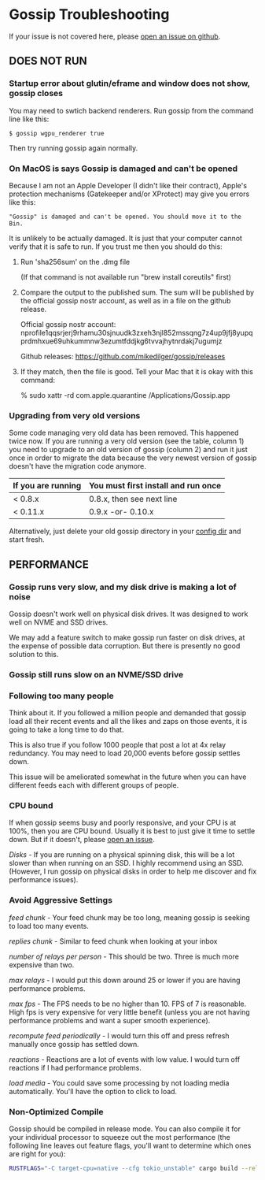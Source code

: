 # Gossip Troubleshooting

If your issue is not covered here, please [open an issue on github](https://github.com/mikedilger/gossip/issues).

## DOES NOT RUN

### Startup error about glutin/eframe and window does not show, gossip closes

You may need to swtich backend renderers. Run gossip from the command line like this:

```
$ gossip wgpu_renderer true
```

Then try running gossip again normally.

### On MacOS is says Gossip is damaged and can't be opened

Because I am not an Apple Developer (I didn't like their contract), Apple's protection
mechanisms (Gatekeeper and/or XProtect) may give you errors like this:

    "Gossip" is damaged and can't be opened. You should move it to the Bin.

It is unlikely to be actually damaged. It is just that your computer cannot verify that
it is safe to run. If you trust me then you should do this:

1. Run 'sha256sum' on the .dmg file

   (If that command is not available run "brew install coreutils" first)

2. Compare the output to the published sum.  The sum will be published by the
   official gossip nostr account, as well as in a file on the github release.

   Official gossip nostr account: nprofile1qqsrjerj9rhamu30sjnuudk3zxeh3njl852mssqng7z4up9jfj8yupqprdmhxue69uhkummnw3ezumtfddjkg6tvvajhytnrdakj7ugumjz

   Github releases: https://github.com/mikedilger/gossip/releases

3. If they match, then the file is good. Tell your Mac that it is okay with this command:

   % sudo xattr -rd com.apple.quarantine /Applications/Gossip.app

### Upgrading from very old versions

Some code managing very old data has been removed. This happened twice now. If you are running a very old version (see the table, column 1) you need to upgrade to an old version of gossip (column 2) and run it just once in order to migrate the data because the very newest version of gossip doesn't have the migration code anymore.

| If you are running | You must first install and run once |
|--------------------|-------------------------------------|
|  < 0.8.x           |  0.8.x, then see next line          |
|  < 0.11.x          |  0.9.x -or- 0.10.x                  |

Alternatively, just delete your old gossip directory in your [config dir](https://docs.rs/dirs/latest/dirs/fn.config_dir.html) and start fresh.


## PERFORMANCE

### Gossip runs very slow, and my disk drive is making a lot of noise

Gossip doesn't work well on physical disk drives. It was designed to work well on NVME and SSD
drives.

We may add a feature switch to make gossip run faster on disk drives, at the expense of possible
data corruption. But there is presently no good solution to this.

### Gossip still runs slow on an NVME/SSD drive

### Following too many people

Think about it. If you followed a million people and demanded that gossip load all their recent events and all the likes and zaps on those events, it is going to take a long time to do that.

This is also true if you follow 1000 people that post a lot at 4x relay redundancy. You may need to load 20,000 events before gossip settles down.

This issue will be ameliorated somewhat in the future when you can have different feeds each with different groups of people.

### CPU bound

If when gossip seems busy and poorly responsive, and your CPU is at 100%, then you are CPU bound. Usually it is best to just give it time to settle down. But if it doesn't, please
[open an issue](https://github.com/mikedilger/gossip/issues).

*Disks* - If you are running on a physical spinning disk, this will be a lot slower than when running on an SSD. I highly recommend using an SSD. (However, I run gossip on physical disks in order to help me discover and fix performance issues).

### Avoid Aggressive Settings

*feed chunk* - Your feed chunk may be too long, meaning gossip is seeking to load too many events.

*replies chunk* - Similar to feed chunk when looking at your inbox

*number of relays per person* - This should be two. Three is much more expensive than two.

*max relays* - I would put this down around 25 or lower if you are having performance problems.

*max fps* - The FPS needs to be no higher than 10. FPS of 7 is reasonable. High fps is very expensive for very little benefit (unless you are not having performance problems and want a super smooth experience).

*recompute feed periodically* - I would turn this off and press refresh manually once gossip has settled down.

*reactions* - Reactions are a lot of events with low value. I would turn off reactions if I had performance problems.

*load media* - You could save some processing by not loading media automatically. You'll have the option to click to load.

### Non-Optimized Compile

Gossip should be compiled in release mode. You can also compile it for your individual processor to squeeze out the most performance (the following line leaves out feature flags, you'll want to determine which ones are right for you):

````bash
RUSTFLAGS="-C target-cpu=native --cfg tokio_unstable" cargo build --release
````
